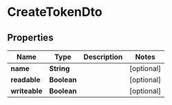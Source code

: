 
# CreateTokenDto

## Properties
| Name          | Type        | Description | Notes      |
| ------------- | ----------- | ----------- | ---------- |
| **name**      | **String**  |             | [optional] |
| **readable**  | **Boolean** |             | [optional] |
| **writeable** | **Boolean** |             | [optional] |
